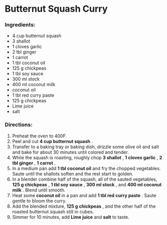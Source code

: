 # Butternut Squash Curry 

### Ingredients: 
* 4 cup butternut squash
* 3 shallot
* 1 cloves garlic
* 2 tbl ginger
* 1 carrot
* 1 tbl coconut oil
* 125 g chickpeas
* 1 tbl soy sauce
* 300 ml stock
* 400 ml coconut milk
*  coconut oil
* 1 tbl red curry paste
* 125 g chickpeas
*  Lime juice
*  salt

### Directions: 
1. Preheat the oven to 400F. 
2. Peel and cut **4 cup butternut squash** . 
3. Transfer to a baking tray or baking dish, drizzle some olive oil and salt and bake for about 30 minutes until colored and tender. 
4. While the squash is roasting, roughly chop **3 shallot** , **1 cloves garlic** , **2 tbl ginger** , **1 carrot** . 
5. In a medium pan add **1 tbl coconut oil** and fry the chopped vegetables. Saute until the shallots soften and the rest start to golden. 
6. In a blender combine half of the squash, all of the sauted vegetables, **125 g chickpeas** , **1 tbl soy sauce** , **300 ml stock** , and **400 ml coconut milk** . Blend until smooth. 
7. Heat some **coconut oil** in a pan and add **1 tbl red curry paste** . Saute gentle to bloom the curry. 
8. Add the blended mixture, **125 g chickpeas** , and the other half of the roasted butternut squash still in cubes. 
9. Simmer for 10 minutes, add **Lime juice** and **salt** to taste. 

